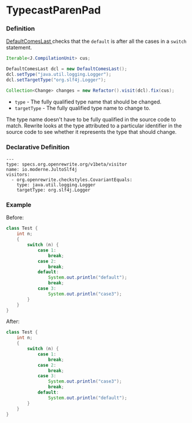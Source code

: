 # TypecastParenPad

### Definition

 [DefaultComesLast ](https://checkstyle.sourceforge.io/config_coding.html#DefaultComesLast)checks that the `default` is after all the cases in a `switch` statement.

```java
Iterable<J.CompilationUnit> cus;

DefaultComesLast dcl = new DefaultComesLast();
dcl.setType("java.util.logging.Logger");
dcl.setTargetType("org.slf4j.Logger");

Collection<Change> changes = new Refactor().visit(dcl).fix(cus);
```

* `type` - The fully qualified type name that should be changed.
* `targetType` - The fully qualified type name to change to.

The type name doesn't have to be fully qualified in the source code to match. Rewrite looks at the type attributed to a particular identifier in the source code to see whether it represents the type that should change.

### Declarative Definition

```text
---
type: specs.org.openrewrite.org/v1beta/visitor
name: io.moderne.JultoSlf4j
visitors:
  - org.openrewrite.checkstyles.CovariantEquals:
    type: java.util.logging.Logger
    targetType: org.slf4j.Logger
```

### Example

Before:

```java
class Test {
    int n;
    {
        switch (n) {
            case 1:
                break;
            case 2:
                break;
            default:
                System.out.println("default");
                break;
            case 3:
                System.out.println("case3");
        }
    }
}
```

After:

```java
class Test {
    int n;
    {
        switch (n) {
            case 1:
                break;
            case 2:
                break;
            case 3:
                System.out.println("case3");
                break;
            default:
                System.out.println("default");
        }
    }
}
```

